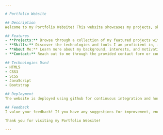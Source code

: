 ```yaml
---

# Portfolio Website

## Description
Welcome to my Portfolio Website! This website showcases my projects, skills, and experiences as a web developer. I have designed this site to provide visitors with a glimpse into my work and abilities. Feel free to explore the various sections and get in touch if you have any inquiries or collaboration opportunities.

## Features
- **Projects:** Browse through a collection of my featured projects with descriptions and links to live demos or repositories.
- **Skills:** Discover the technologies and tools I am proficient in, including programming languages, frameworks, and design software.
- **About Me:** Learn more about my background, interests, and motivations as a web developer.
- **Contact:** Reach out to me through the provided contact form or connect with me on social media platforms.

## Technologies Used
- HTML5
- CSS3
- SCSS
- JavaScript
- Bootstrap

## Deployment
The website is deployed using github for continuous integration and hosting. Updates to the repository trigger automatic deployments to ensure the latest version is always live.

## Feedback
I value your feedback! If you have any suggestions for improvement, encounter any issues, or simply want to say hello, please don't hesitate to reach out. Your input is greatly appreciated.

Thank you for visiting my Portfolio Website!

---
```

